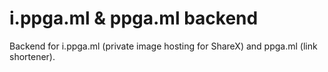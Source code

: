 # i.ppga.ml & ppga.ml backend

Backend for i.ppga.ml (private image hosting for ShareX) and ppga.ml (link shortener).